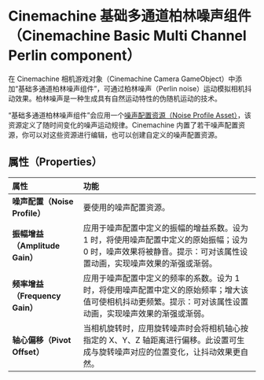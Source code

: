 # Cinemachine 基础多通道柏林噪声组件（Cinemachine Basic Multi Channel Perlin component）

在 Cinemachine 相机游戏对象（Cinemachine Camera GameObject）中添加“基础多通道柏林噪声组件”，可通过柏林噪声（Perlin noise）运动模拟相机抖动效果。柏林噪声是一种生成具有自然运动特性的伪随机运动的技术。

“基础多通道柏林噪声组件”会应用一个[噪声配置资源（Noise Profile Asset）](CinemachineNoiseProfiles.md)，该资源定义了随时间变化的噪声运动规律。Cinemachine 内置了若干噪声配置资源，你可以对这些资源进行编辑，也可以创建自定义的噪声配置资源。

<!--- 请更新下方截图，确保截图展示该组件的实际外观 --->

<!---
![选择“基础多通道柏林噪声组件”为相机添加噪声效果](images/CinemachineBasicMultiChannelPerlin.png)
--->

## 属性（Properties）

| **属性** | **功能** |
|:---|:---|
| **噪声配置（Noise Profile）** | 要使用的噪声配置资源。 |
| **振幅增益（Amplitude Gain）** | 应用于噪声配置中定义的振幅的增益系数。设为 1 时，将使用噪声配置中定义的原始振幅；设为 0 时，噪声效果将被静音。提示：可对该属性设置动画，实现噪声效果的渐强或渐弱。 |
| **频率增益（Frequency Gain）** | 应用于噪声配置中定义的频率的系数。设为 1 时，将使用噪声配置中定义的原始频率；增大该值可使相机抖动更频繁。提示：可对该属性设置动画，实现噪声效果的渐强或渐弱。 |
| **轴心偏移（Pivot Offset）** | 当相机旋转时，应用旋转噪声时会将相机轴心按指定的 X、Y、Z 轴距离进行偏移。此设置可生成与旋转噪声对应的位置变化，让抖动效果更自然。 |